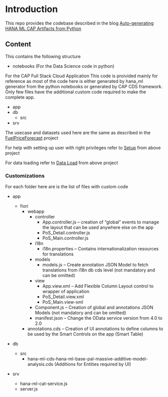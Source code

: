 # Introduction

This repo provides the codebase described in the blog [Auto-generating HANA ML CAP Artifacts from Python](
https://blogs.sap.com/2023/06/22/auto-generating-hana-ml-cap-artifacts-from-python/)

## Content
This contains the following structure
- notebooks (For the Data Science code in python)

 For the CAP Full Stack Cloud Application
 This code is proivided mainly for reference as most of the code here is either generated by hana_ml generator from the python notebooks or generated by CAP CDS framework. 
 Only few files have the additional custom code required to make the complete app.
 

  - app
  - db
    - src
  - srv

The usecase and datasets used here are the same as described in the [FuelPriceForecast](https://github.com/SAP-samples/hana-ml-samples/tree/main/BTP-App/FuelPriceForecast) project

For help with setting up user with right privileges refer to [Setup](https://github.com/SAP-samples/hana-ml-samples/tree/main/BTP-App/FuelPriceForecast#readme) from above project

For data loading refer to [Data Load](https://github.com/SAP-samples/hana-ml-samples/blob/main/BTP-App/FuelPriceForecast/notebooks/FuelPricesForecast_DataPreparation.ipynb) from above project

### Customizations 
For each folder here are is the list of files with custom code
- app
    - fiori
        - webapp
            - controller
                - App.controller.js – creation of “global” events to manage the layout that can be used anywhere else on the app
                - PoS_Detail.controller.js
                - PoS_Main.controller.js
            - i18n
                - i18n.properties – Contains internationalization resources for translations
            - models
                - models.js – Create annotation JSON Model to fetch translations from i18n db cds level (not mandatory and can be omitted)
            - view
                - App.view.xml – Add Flexible Column Layout control to wrapper of application
                - PoS_Detail.view.xml
                - PoS_Main.view-xml
            - Component.js – Creation of global and annotations JSON Models (not mandatory and can be omitted)
            - manifest.json – Change the OData service version from 4.0 to 2.0
        - annotations.cds – Creation of UI annotations to define columns to be used by the Smart Controls on the app (Smart Table)
        


- db
    - src 
        - hana-ml-cds-hana-ml-base-pal-massive-additive-model-analysis.cds (Additions for Entities required by UI)
- srv
    - hana-ml-cat-service.js
    - server.js
    
